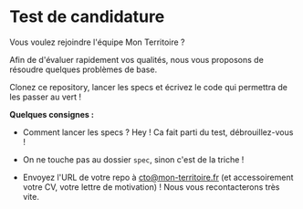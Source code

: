 # Test de candidature

Vous voulez rejoindre l'équipe Mon Territoire ?

Afin de d'évaluer rapidement vos qualités, nous vous proposons de résoudre quelques problèmes de base.

Clonez ce repository, lancer les specs et écrivez le code qui permettra de les passer au vert !


**Quelques consignes :**

* Comment lancer les specs ? Hey ! Ca fait parti du test, débrouillez-vous !

* On ne touche pas au dossier `spec`, sinon c'est de la triche !

* Envoyez l'URL de votre repo à [cto@mon-territoire.fr](mailto:cto@mon-territoire.fr) (et accessoirement votre CV, votre lettre de motivation) ! Nous vous recontacterons très vite.
